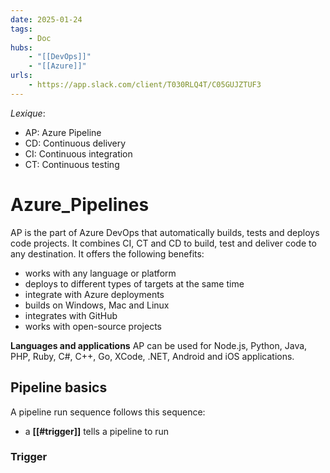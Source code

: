 ```yaml
---
date: 2025-01-24
tags:
    - Doc
hubs:
    - "[[DevOps]]"
    - "[[Azure]]"
urls:
    - https://app.slack.com/client/T030RLQ4T/C05GUJZTUF3
---
```


*Lexique*:
- AP: Azure Pipeline
- CD: Continuous delivery 
- CI: Continuous integration
- CT: Continuous testing


# Azure_Pipelines 

AP is the part of Azure DevOps that automatically builds, tests and deploys code projects. It combines CI, CT and CD to build, test and deliver code to any destination.
It offers the following benefits:
- works with any language or platform
- deploys to different types of targets at the same time
- integrate with Azure deployments
- builds on Windows, Mac and Linux
- integrates with GitHub
- works with open-source projects

**Languages and applications**
AP can be used for Node.js, Python, Java, PHP, Ruby, C#, C++, Go, XCode, .NET, Android and iOS applications.


## Pipeline basics

A pipeline run sequence follows this sequence:
- a **[[#trigger]]** tells a pipeline to run


### Trigger

